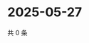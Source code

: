 # 2025-05-27

共 0 条

<!-- BEGIN ZHIHUQUESTIONS -->
<!-- 最后更新时间 Tue May 27 2025 17:12:29 GMT+0800 (China Standard Time) -->

<!-- END ZHIHUQUESTIONS -->
